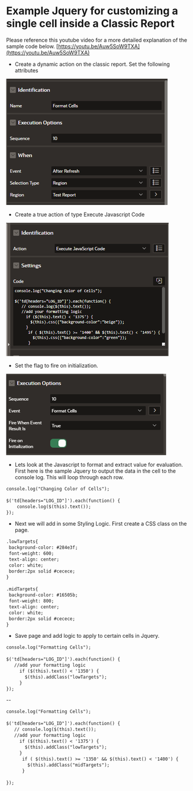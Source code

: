 # Example Jquery for customizing a single cell inside a Classic Report

Please reference this youtube video for a more detailed explanation of the sample code below. [https://youtu.be/Auw5SoW9TXA](https://youtu.be/Auw5SoW9TXA)

- Create a dynamic action on the classic report. Set the following attributes

![](assets/classic_cell_formatting-64643eb8.png)

- Create a true action of type Execute Javascript Code

![](assets/classic_cell_formatting-0a0b23bf.png)

- Set the flag to fire on initialization.

![](assets/classic_cell_formatting-790aeeff.png)

- Lets look at the Javascript to format and extract value for evaluation. First here is the sample Jquery to output the data in the cell to the console log. This will loop through each row.

```
console.log("Changing Color of Cells");

$('td[headers="LOG_ID"]').each(function() {
    console.log($(this).text());
});
```
- Next we will add in some Styling Logic. First create a CSS class on the page.
```
.lowTargets{
 background-color: #284e3f;
 font-weight: 600;
 text-align: center;
 color: white;
 border:2px solid #cecece;
}

.midTargets{
 background-color: #16505b;
 font-weight: 800;
 text-align: center;
 color: white;
 border:2px solid #cecece;
}

```
- Save page and add logic to apply to certain cells in Jquery.
```
console.log("Formatting Cells");

$('td[headers="LOG_ID"]').each(function() {
   //add your formatting logic
     if ($(this).text() < '1350') {
       $(this).addClass("lowTargets");
     }
});
```

--
```
console.log("Formatting Cells");

$('td[headers="LOG_ID"]').each(function() {
   // console.log($(this).text());
   //add your formatting logic
     if ($(this).text() < '1375') {
       $(this).addClass("lowTargets");
     }
      if ( $(this).text() >= '1350' && $(this).text() < '1400') {
        $(this).addClass("midTargets");
      }

});
```
